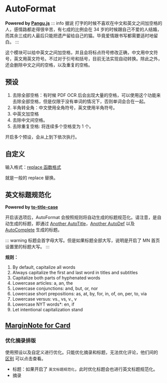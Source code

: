 # AutoFormat

**Powered by [Pangu.js](https://github.com/vinta/pangu.js/)**
::: info 据说
打字的时候不喜欢在中文和英文之间加空格的人，感情路都走得很辛苦，有七成的比例会在 34 岁的时候跟自己不爱的人结婚，而其余三成的人最后只能把遗产留给自己的猫。毕竟爱情跟书写都需要适时地留白。
:::

这个模块可以给中英文之间加空格，并且会将标点符号修改正确，中文用中文符号，英文用英文符号。不过对于引号和括号，目前无法实现自动转换。除此之外，还会删除中文之间的空格，以及重复的空格。

## 预设

1. 去除全部空格：有时候 PDF OCR 后会出现大量的空格，可以使用这个功能来去除全部空格，但是仅限于没有单词的情况下，否则单词会合在一起。
2. 半角转全角：中文使用全角符号，英文使用半角符号。
3. 中英文加空格
4. 去除中文间空格。
5. 去除重复空格: 将连续多个空格变为 1 个。

开启多个预设，会从上到下依次执行。

## 自定义

输入格式：[replace 函数格式](../custom.md#replace-函数)

就是一般的 replace 替换。

## 英文标题规范化

**Powered by [to-title-case](https://github.com/gouch/to-title-case)**

开启该选项后，AutoFormat 会按照规则将自动生成的标题规范化。请注意，是自动生成的标题，即通过 [Another AutoTitle](anotherautodef.md)，[Another AutoDef](anotherautodef.md) 以及 [AutoComplete](autocomplete.md) 生成的标题。

::: warning
标题会首字母大写。但是如果标题全部大写，说明是开启了 MN 首页设置里的标题大写。
:::

**规则：**

1. By default, capitalize all words
2. Always capitalize the first and last word in titles and subtitles
3. Capitalize both parts of hyphenated words
4. Lowercase articles: a, an, the
5. Lowercase conjunctions: and, but, or, nor
6. Lowercase short prepositions: as, at, by, for, in, of, on, per, to, via
7. Lowercase versus: vs., vs, v., v
8. Lowercase NYT words\*: en, if
9. Let intentional capitalization stand

## [MarginNote for Card](magicaction4card.md#优化摘录排版)

### 优化摘录排版

使用预设以及自定义进行优化。只能优化摘录和标题，无法优化评论，他们间的 [区别](../concept.md#摘录笔记卡片评论) 可以点击查看。

- 标题：如果开启了 `英文标题规范化`，此时优化标题会也进行英文标题规范化。
- 摘录
